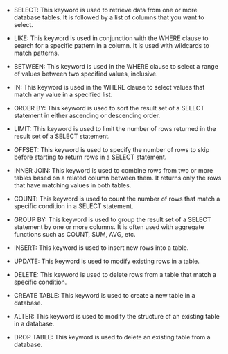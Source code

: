 
* SELECT: This keyword is used to retrieve data from one or more database tables. It is followed by a list of columns that you want to select.

* LIKE: This keyword is used in conjunction with the WHERE clause to search for a specific pattern in a column. It is used with wildcards to match patterns.

* BETWEEN: This keyword is used in the WHERE clause to select a range of values between two specified values, inclusive.

* IN: This keyword is used in the WHERE clause to select values that match any value in a specified list.

* ORDER BY: This keyword is used to sort the result set of a SELECT statement in either ascending or descending order.

* LIMIT: This keyword is used to limit the number of rows returned in the result set of a SELECT statement.

* OFFSET: This keyword is used to specify the number of rows to skip before starting to return rows in a SELECT statement.

* INNER JOIN: This keyword is used to combine rows from two or more tables based on a related column between them. It returns only the rows that have matching values in both tables.



* COUNT: This keyword is used to count the number of rows that match a specific condition in a SELECT statement.

* GROUP BY: This keyword is used to group the result set of a SELECT statement by one or more columns. It is often used with aggregate functions such as COUNT, SUM, AVG, etc.

* INSERT: This keyword is used to insert new rows into a table.

* UPDATE: This keyword is used to modify existing rows in a table.

* DELETE: This keyword is used to delete rows from a table that match a specific condition.

* CREATE TABLE: This keyword is used to create a new table in a database.

* ALTER: This keyword is used to modify the structure of an existing table in a database.

* DROP TABLE: This keyword is used to delete an existing table from a database.
